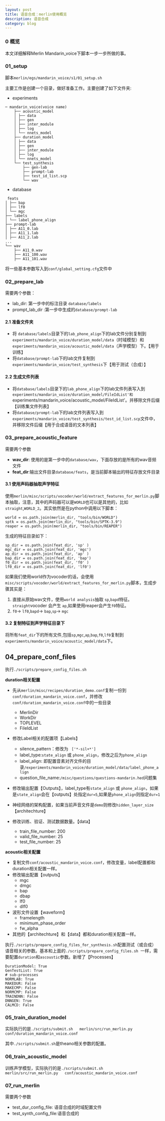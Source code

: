 ```yaml
---
layout: post
title: 语音合成：merlin使用概览
description: 语音合成
category: blog
---
```


### 0 概览
本文详细解释Merlin Mandarin_voice下脚本一步一步所做的事。

### 01_setup
脚本`merlin/egs/mandarin_voice/s1/01_setup.sh`

主要工作是创建一个目录，做好准备工作。主要创建了如下文件夹:

+ experiments
```
─ mandarin_voice(voice name)
    ├── acoustic_model
    │ ├── data
    │ ├── gen
    │ ├── inter_module
    │ ├── log
    │ └── nnets_model
    ├── duration_model
    │ ├── data
    │ ├── gen
    │ ├── inter_module
    │ ├── log
    │ └── nnets_model
    └── test_synthesis
        ├── gen-lab
        ├── prompt-lab
        ├── test_id_list.scp
        └── wav
```
+ database
```
 feats
│ ├── bap
│ ├── lf0
│ └── mgc
├── labels
│ └── label_phone_align
├── prompt-lab
│ ├── A11_0.lab
│ ├── A11_1.lab
│ ├── A11_2.lab
...
└── wav
    ├── A11_0.wav
    ├── A11_100.wav
    ├── A11_101.wav

```

将一些基本参数写入到`conf/global_setting.cfg`文件中




### 02_prepare_lab

需要两个参数：
+ lab_dir: 第一步中的标注目录 `database/labels`
+ prompt_lab_dir :第一步中生成的`database/prompt-lab`

#### 2.1 准备文件夹

+ 将 `database/labels`目录下的`lab_phone_align`下的lab文件分别复制到`experiments/mandarin_voice/duration_model/data`（时域模型）和`experiments/mandarin_voice/acoustic_model/data`（声学模型）下。【用于训练】
+ 将`database/prompt-lab`下的lab文件复制到`experiments/mandarin_voice/test_synthesis`下【用于测试（合成）】

#### 2.2 生成文件列表

+ 将`database/labels`目录下的`lab_phone_align`下的lab文件列表写入到`experiments/mandarin_voice/duration_model/FileIdList'和`experiments/mandarin_voice/acoustic_model/FileIdList'。并移除文件后缀【训练集文件列表】
+  将`database/prompt-lab`下的lab文件列表写入到`experiments/mandarin_voice/test_synthesis/test_id_list.scp`文件中，并移除文件后缀【用于合成语音的文本列表】

###  03_prepare_acoustic_feature

需要两个参数

+ **wav_dir**: 使用的是第一步中的`database/wav`，下面存放的是所有的wav音频文件
+ **feat_dir**:输出文件目录`database/feats`，是当前脚本输出的特征存放文件目录
#### 3.1 使用声码器抽取声学特征

使用`merlin/misc/scripts/vocoder/world/extract_features_for_merlin.py`脚本抽取，注意，其中的声码器可以是`WORLD`也可以是其他的，比如`straight`,`WORLD_2`。其实依然是在python中调用以下脚本：
```
world = os.path.join(merlin_dir, "tools/bin/WORLD")
sptk = os.path.join(merlin_dir, "tools/bin/SPTK-3.9")
reaper = os.path.join(merlin_dir, "tools/bin/REAPER")
```
生成的特征目录如下：
```
sp_dir = os.path.join(feat_dir, 'sp' )
mgc_dir = os.path.join(feat_dir, 'mgc')
ap_dir = os.path.join(feat_dir, 'ap' )
bap_dir = os.path.join(feat_dir, 'bap')
f0_dir = os.path.join(feat_dir, 'f0' )
lf0_dir = os.path.join(feat_dir, 'lf0')
```
如果我们使用world作为vocoder的话，会使用`misc/scripts/vocoder/world/extract_features_for_merlin.py`脚本，生成步骤其实是：
1. 直接从原始wav文件，使用`world analysis`抽取 `sp`,`bapd`特征。`straight`vocoder 会产生 `ap`,如果使用reaper会产生`f0`特征。
2. `f0`$\rightarrow$ `lf0`,`bapd`$\rightarrow$ `bap`,`sp`$\rightarrow$ `mgc`


#### 3.2 复制特征到声学特征目录下

将所有`feat_dir`下的所有文件,包括`sp`,`mgc`,`ap`,`bap`,`f0`,`lf0`复制到`experiments/mandarin_voice/acoustic_model/data`下。

## 04_prepare_conf_files

执行`./scripts/prepare_config_files.sh `

**duration相关配置**
+ 先从`merlin/misc/recipes/duration_demo.conf`复制一份到`conf/duration_mandarin_voice.conf`，并修改`conf/duration_mandarin_voice.conf`中的一些目录
  - MerlinDir
  - WorkDir
  - TOPLEVEL
  - FileIdList

+ 修改Label相关的配置项【Labels】
  - silence_pattern：修改为 ` ['*-sil+*']`
  - label_type:`state_align` 或 `phone_align`，修改之后为`phone_align`
  - label_align: 即配置音素对齐文件的目录`/experiments/mandarin_voice/duration_model/data/label_phone_align`
  - question_file_name:`/misc/questions/questions-mandarin.hed`问题集

+ 修改输出配置【Outputs】，label_type有`state_align` 或 `phone_align`，如果是`state_align`会在【outputs】处指定`dur=5`,如果是`phone_align`则指定`dur=1`
+ 神经网络的架构配置，如果当前声音文件是`demo`则修改`hidden_layer_size` 【architechture】
+ 修改训练、验证、测试数据数量。【data】
  - train_file_number: 200
  - valid_file_number: 25
  - test_file_number: 25

**acoustic相关配置**
+ 复制文件`conf/acoustic_mandarin_voice.conf`，修改变量，label配置都和duration相关配置一样。
+ 修改输出配置【outputs】
  - mgc
  - dmgc
  - bap
  - dbap
  - lf0
  - dlf0
+ 波形文件设置【waveform】
  - framelength
  - minimum_phase_order
  - fw_alpha
+ 其他的【architechture】和【data】都和duration相关配置一样。

执行`./scripts/prepare_config_files_for_synthesis.sh`配置测试（或合成）语音相关的参数。基本和上面的`./scripts/prepare_config_files.sh `一样，需要配置`duration`和`ascoustic`参数。新增了【Processes】

```
DurationModel: True
GenTestList: True
# sub-processes
NORMLAB: True
MAKEDUR: False
MAKECMP: False
NORMCMP: False
TRAINDNN: False
DNNGEN: True
CALMCD: False
```

### 05_train_duration_model

实际执行的是`./scripts/submit.sh   merlin/src/run_merlin.py   conf/duration_mandarin_voice.conf`

其中`./scripts/submit.sh`是theano相关参数的配置。

### 06_train_acoustic_model

训练声学模型，实际执行的是`./scripts/submit.sh   merlin/src/run_merlin.py   conf/acoustic_mandarin_voice.conf`


### 07_run_merlin

需要两个参数
+ test_dur_config_file: 语音合成的时域配置文件
+ test_synth_config_file:语音合成的

